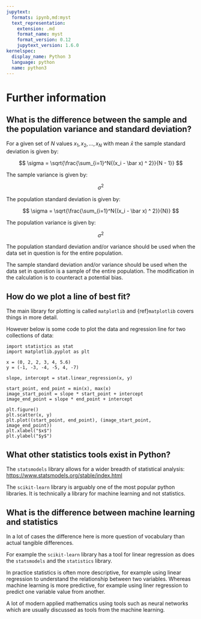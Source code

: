 ```yaml
---
jupytext:
  formats: ipynb,md:myst
  text_representation:
    extension: .md
    format_name: myst
    format_version: 0.12
    jupytext_version: 1.6.0
kernelspec:
  display_name: Python 3
  language: python
  name: python3
---
```


# Further information

## What is the difference between the sample and the population variance and standard deviation?

For a given set of $N$ values $x_1, x_2, \dots, x_N$ with mean $\bar x$ the sample
standard deviation is given by:

$$
\sigma = \sqrt{\frac{\sum_{i=1}^N{(x_i - \bar x) ^ 2}}{N - 1}}
$$

The sample variance is given by:

$$
\sigma ^ 2
$$

The population standard deviation is given by:

$$
\sigma = \sqrt{\frac{\sum_{i=1}^N{(x_i - \bar x) ^ 2}}{N}}
$$

The population variance is given by:

$$
\sigma ^ 2
$$

The population standard deviation and/or variance should be used when the data set in question
is for the entire population.

The sample standard deviation and/or variance should be used when the data set in question is a
sample of the entire population. The modification in the calculation is to
counteract a potential bias.

## How do we plot a line of best fit?

The main library for plotting is called `matplotlib` and
{ref}`matplotlib` covers things in more detail.

However below is some code to plot the data and regression line for two
collections of data:

```{code-cell} ipython3
import statistics as stat
import matplotlib.pyplot as plt

x = (0, 2, 2, 3, 4, 5.6)
y = (-1, -3, -4, -5, 4, -7)

slope, intercept = stat.linear_regression(x, y)

start_point, end_point = min(x), max(x)
image_start_point = slope * start_point + intercept
image_end_point = slope * end_point + intercept

plt.figure()
plt.scatter(x, y)
plt.plot((start_point, end_point), (image_start_point, image_end_point))
plt.xlabel("$x$")
plt.ylabel("$y$")
```

## What other statistics tools exist in Python?

The `statsmodels` library allows for a wider breadth of statistical analysis:
https://www.statsmodels.org/stable/index.html

The `scikit-learn` library is arguably one of the most popular python libraries.
It is technically a library for machine learning and not statistics.

## What is the difference between machine learning and statistics

In a lot of cases the difference here is more question of vocabulary than
actual tangible differences.

For example the `scikit-learn` library has a tool for linear regression as does
the `statsmodels` and the `statistics` library.

In practice statistics is often more descriptive, for example using linear
regression to understand the relationship between two variables. Whereas machine
learning is more predictive, for example using liner regression to predict one
variable value from another.

A lot of modern applied mathematics using tools such as neural networks which
are usually discussed as tools from the machine learning.
